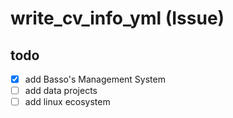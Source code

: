 # write_cv_info_yml (Issue)

## todo

- [x] add Basso's Management System
- [ ] add data projects
- [ ] add linux ecosystem